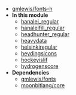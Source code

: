 - [gmlewis/fonts-h](gmlewis/fonts-h/)
- **In this module**
  - [hanalei\_regular](gmlewis/fonts-h/hanalei_regular/members)
  - [hanaleifill\_regular](gmlewis/fonts-h/hanaleifill_regular/members)
  - [headhunter\_regular](gmlewis/fonts-h/headhunter_regular/members)
  - [heavydata](gmlewis/fonts-h/heavydata/members)
  - [helsinkiregular](gmlewis/fonts-h/helsinkiregular/members)
  - [heydingsicons](gmlewis/fonts-h/heydingsicons/members)
  - [hockeyislif](gmlewis/fonts-h/hockeyislif/members)
  - [hydrogenscore](gmlewis/fonts-h/hydrogenscore/members)
- **Dependencies**
  - [gmlewis/fonts](gmlewis/fonts/)
  - [moonbitlang/core](moonbitlang/core/)